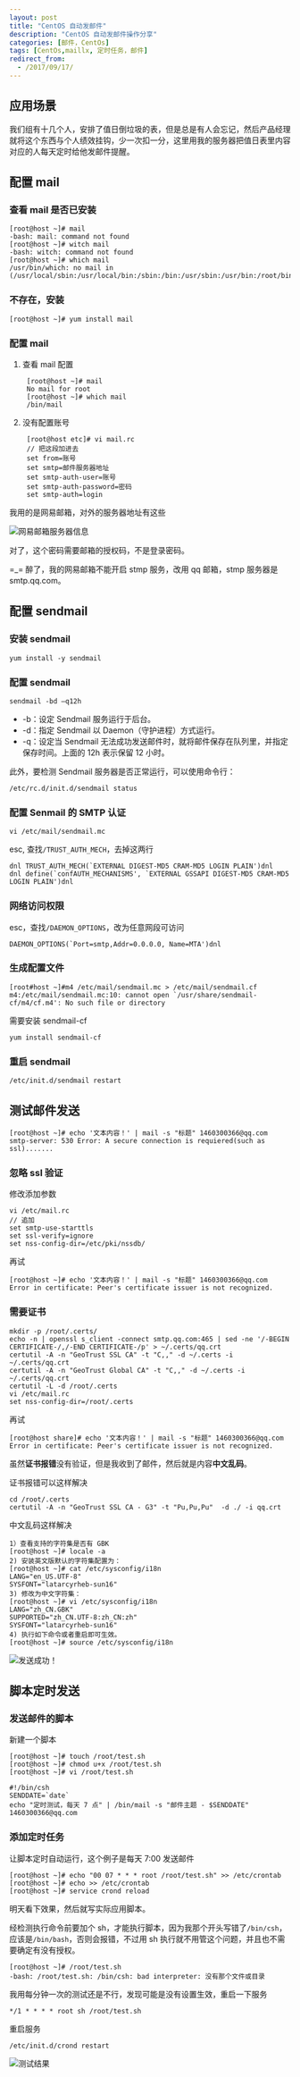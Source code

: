 ```yaml
---
layout: post
title: "CentOS 自动发邮件"
description: "CentOS 自动发邮件操作分享"
categories: [邮件，CentOs]
tags: [CentOs,maillx, 定时任务，邮件]
redirect_from:
  - /2017/09/17/
---
```


## 应用场景

我们组有十几个人，安排了值日倒垃圾的表，但是总是有人会忘记，然后产品经理就将这个东西与个人绩效挂钩，少一次扣一分，这里用我的服务器把值日表里内容对应的人每天定时给他发邮件提醒。

## 配置 mail

### 查看 mail 是否已安装

	[root@host ~]# mail
	-bash: mail: command not found
	[root@host ~]# witch mail
	-bash: witch: command not found
	[root@host ~]# which mail
	/usr/bin/which: no mail in (/usr/local/sbin:/usr/local/bin:/sbin:/bin:/usr/sbin:/usr/bin:/root/bin)

### 不存在，安装

	[root@host ~]# yum install mail
		
### 配置 mail

1. 查看 mail 配置

		[root@host ~]# mail
		No mail for root
		[root@host ~]# which mail
		/bin/mail

2. 没有配置账号

		[root@host etc]# vi mail.rc
		// 把这段加进去
		set from=账号 
		set smtp=邮件服务器地址
		set smtp-auth-user=账号 
		set smtp-auth-password=密码 
		set smtp-auth=login

我用的是网易邮箱，对外的服务器地址有这些

![网易邮箱服务器信息](/images/centos-auto-mail/mail-service-info.png)

对了，这个密码需要邮箱的授权码，不是登录密码。

=_= 醉了，我的网易邮箱不能开启 stmp 服务，改用 qq 邮箱，stmp 服务器是 smtp.qq.com。

## 配置 sendmail

### 安装 sendmail

	yum install -y sendmail

### 配置 sendmail

	sendmail -bd –q12h

 * -b：设定 Sendmail 服务运行于后台。
 * -d：指定 Sendmail 以 Daemon（守护进程）方式运行。
 * -q：设定当 Sendmail 无法成功发送邮件时，就将邮件保存在队列里，并指定保存时间。上面的 12h 表示保留 12 小时。

此外，要检测 Sendmail 服务器是否正常运行，可以使用命令行：

	/etc/rc.d/init.d/sendmail status

### 配置 Senmail 的 SMTP 认证

	vi /etc/mail/sendmail.mc

esc, 查找`/TRUST_AUTH_MECH`，去掉这两行

	dnl TRUST_AUTH_MECH(`EXTERNAL DIGEST-MD5 CRAM-MD5 LOGIN PLAIN')dnl
	dnl define(`confAUTH_MECHANISMS', `EXTERNAL GSSAPI DIGEST-MD5 CRAM-MD5 LOGIN PLAIN')dnl

### 网络访问权限

esc，查找`/DAEMON_OPTIONS`，改为任意网段可访问

	DAEMON_OPTIONS(`Port=smtp,Addr=0.0.0.0, Name=MTA')dnl
	
### 生成配置文件

	[root#host ~]#m4 /etc/mail/sendmail.mc > /etc/mail/sendmail.cf
	m4:/etc/mail/sendmail.mc:10: cannot open `/usr/share/sendmail-cf/m4/cf.m4': No such file or directory

需要安装 sendmail-cf

	yum install sendmail-cf

### 重启 sendmail
	
	/etc/init.d/sendmail restart

## 测试邮件发送
		
	[root@host ~]# echo '文本内容！' | mail -s "标题" 1460300366@qq.com
 	smtp-server: 530 Error: A secure connection is requiered(such as ssl).......

### 忽略 ssl 验证
	
修改添加参数

	vi /etc/mail.rc
	// 追加
	set smtp-use-starttls
	set ssl-verify=ignore
	set nss-config-dir=/etc/pki/nssdb/

再试

	[root@host ~]# echo '文本内容！' | mail -s "标题" 1460300366@qq.com
	Error in certificate: Peer's certificate issuer is not recognized.

### 需要证书

	mkdir -p /root/.certs/
	echo -n | openssl s_client -connect smtp.qq.com:465 | sed -ne '/-BEGIN CERTIFICATE-/,/-END CERTIFICATE-/p' > ~/.certs/qq.crt
	certutil -A -n "GeoTrust SSL CA" -t "C,," -d ~/.certs -i ~/.certs/qq.crt
	certutil -A -n "GeoTrust Global CA" -t "C,," -d ~/.certs -i ~/.certs/qq.crt
	certutil -L -d /root/.certs
	vi /etc/mail.rc
	set nss-config-dir=/root/.certs

再试

	[root@host share]# echo '文本内容！' | mail -s "标题" 1460300366@qq.com
	Error in certificate: Peer's certificate issuer is not recognized.

虽然**证书报错**没有验证，但是我收到了邮件，然后就是内容**中文乱码**。

证书报错可以这样解决

	cd /root/.certs
	certutil -A -n "GeoTrust SSL CA - G3" -t "Pu,Pu,Pu"  -d ./ -i qq.crt 

中文乱码这样解决

	1）查看支持的字符集是否有 GBK
	[root@host ~]# locale -a
	2) 安装英文版默认的字符集配置为：
	[root@host ~]# cat /etc/sysconfig/i18n
	LANG="en_US.UTF-8"
	SYSFONT="latarcyrheb-sun16"
	3) 修改为中文字符集：
	[root@host ~]# vi /etc/sysconfig/i18n
	LANG="zh_CN.GBK"
	SUPPORTED="zh_CN.UTF-8:zh_CN:zh"
	SYSFONT="latarcyrheb-sun16"
	4) 执行如下命令或者重启即可生效。
	[root@host ~]# source /etc/sysconfig/i18n

![发送成功！](/images/centos-auto-mail/success-mail-qq.png)

## 脚本定时发送

### 发送邮件的脚本

新建一个脚本

	[root@host ~]# touch /root/test.sh
	[root@host ~]# chmod u+x /root/test.sh
	[root@host ~]# vi /root/test.sh

	#!/bin/csh
	SENDDATE=`date`
	echo "定时测试，每天 7 点" | /bin/mail -s "邮件主题 - $SENDDATE" 1460300366@qq.com

### 添加定时任务
让脚本定时自动运行，这个例子是每天 7:00 发送邮件

	[root@host ~]# echo "00 07 * * * root /root/test.sh" >> /etc/crontab
	[root@host ~]# echo >> /etc/crontab
	[root@host ~]# service crond reload

明天看下效果，然后就写实际应用脚本。

经检测执行命令前要加个 sh，才能执行脚本，因为我那个开头写错了`/bin/csh`，应该是`/bin/bash`，否则会报错，不过用 sh 执行就不用管这个问题，并且也不需要确定有没有授权。

	[root@host ~]# /root/test.sh 
	-bash: /root/test.sh: /bin/csh: bad interpreter: 没有那个文件或目录

我用每分钟一次的测试还是不行，发现可能是没有设置生效，重启一下服务

	*/1 * * * * root sh /root/test.sh

重启服务

	/etc/init.d/crond restart

![测试结果](/images/centos-auto-mail/test-sendmail-auto.png)
